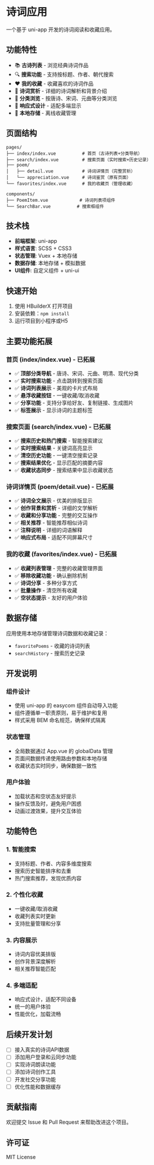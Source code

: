 # 诗词应用

一个基于 uni-app 开发的诗词阅读和收藏应用。

## 功能特性

- 📚 **古诗列表** - 浏览经典诗词作品
- 🔍 **搜索功能** - 支持按标题、作者、朝代搜索
- ❤️ **我的收藏** - 收藏喜欢的诗词作品
- 📖 **诗词赏析** - 详细的诗词解析和背景介绍
- 🎯 **分类浏览** - 按唐诗、宋词、元曲等分类浏览
- 📱 **响应式设计** - 适配多端显示
- 💾 **本地存储** - 离线收藏管理

## 页面结构

```
pages/
├── index/index.vue          # 首页（古诗列表+分类导航）
├── search/index.vue         # 搜索页面（实时搜索+历史记录）
├── poem/
│   ├── detail.vue           # 诗词详情页（完整赏析）
│   └── appreciation.vue     # 诗词鉴赏（原有页面）
└── favorites/index.vue      # 我的收藏页（管理收藏）

components/
├── PoemItem.vue            # 诗词列表项组件
└── SearchBar.vue          # 搜索框组件
```

## 技术栈

- **前端框架**: uni-app
- **样式语言**: SCSS + CSS3
- **状态管理**: Vuex + 本地存储
- **数据存储**: 本地存储 + 模拟数据
- **UI组件**: 自定义组件 + uni-ui

## 快速开始

1. 使用 HBuilderX 打开项目
2. 安装依赖：`npm install`
3. 运行项目到小程序或H5

## 主要功能拓展

### 首页 (index/index.vue) - 已拓展
- ✅ **顶部分类导航** - 唐诗、宋词、元曲、明清、现代分类
- ✅ **实时搜索功能** - 点击跳转到搜索页面
- ✅ **诗词列表展示** - 美观的卡片式布局
- ✅ **悬浮收藏按钮** - 一键收藏/取消收藏
- ✅ **分享功能** - 支持分享给好友、复制链接、生成图片
- ✅ **标签展示** - 显示诗词的主题标签

### 搜索页面 (search/index.vue) - 已拓展
- ✅ **搜索历史和热门搜索** - 智能搜索建议
- ✅ **实时搜索结果** - 关键词高亮显示
- ✅ **清空历史功能** - 一键清空搜索记录
- ✅ **搜索结果优化** - 显示匹配的摘要内容
- ✅ **收藏状态同步** - 搜索结果中显示收藏状态

### 诗词详情页 (poem/detail.vue) - 已拓展
- ✅ **诗词全文展示** - 优美的排版显示
- ✅ **创作背景和赏析** - 详细的文学解析
- ✅ **收藏和分享功能** - 完整的交互操作
- ✅ **相关推荐** - 智能推荐相似诗词
- ✅ **注释说明** - 详细的词语解释
- ✅ **响应式布局** - 适配不同屏幕尺寸

### 我的收藏 (favorites/index.vue) - 已拓展
- ✅ **收藏列表管理** - 完整的收藏管理界面
- ✅ **移除收藏功能** - 确认删除机制
- ✅ **诗词分享** - 多种分享方式
- ✅ **批量操作** - 清空所有收藏
- ✅ **空状态提示** - 友好的用户体验

## 数据存储

应用使用本地存储管理诗词数据和收藏记录：
- `favoritePoems` - 收藏的诗词列表
- `searchHistory` - 搜索历史记录

## 开发说明

### 组件设计
- 使用 uni-app 的 easycom 组件自动导入功能
- 组件遵循单一职责原则，易于维护和复用
- 样式采用 BEM 命名规范，确保样式隔离

### 状态管理
- 全局数据通过 App.vue 的 globalData 管理
- 页面间数据传递使用路由参数和本地存储
- 收藏状态实时同步，确保数据一致性

### 用户体验
- 加载状态和空状态友好提示
- 操作反馈及时，避免用户困惑
- 动画过渡效果，提升交互体验

## 功能特色

### 1. 智能搜索
- 支持标题、作者、内容多维度搜索
- 搜索历史智能排序和去重
- 热门搜索推荐，发现优质内容

### 2. 个性化收藏
- 一键收藏/取消收藏
- 收藏列表实时更新
- 支持批量管理和分享

### 3. 内容展示
- 诗词内容优美排版
- 创作背景深度解析
- 相关推荐智能匹配

### 4. 多端适配
- 响应式设计，适配不同设备
- 统一的用户体验
- 性能优化，加载流畅

## 后续开发计划

- [ ] 接入真实的诗词API数据
- [ ] 添加用户登录和云同步功能
- [ ] 实现诗词朗读功能
- [ ] 添加诗词创作工具
- [ ] 开发社交分享功能
- [ ] 优化性能和数据缓存

## 贡献指南

欢迎提交 Issue 和 Pull Request 来帮助改进这个项目。

## 许可证

MIT License